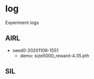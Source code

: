 # log

Experiment logs

## AIRL

- seed0-20201109-1551
    - demo: size5000_reward-4.35.pth

## SIL


